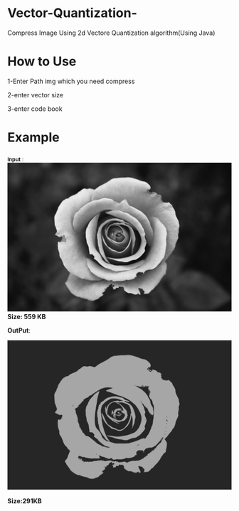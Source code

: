 # Vector-Quantization-
Compress Image Using 2d Vectore Quantization algorithm(Using Java)

# How to Use

  1-Enter Path img which you need compress 
  
  2-enter vector size
  
  3-enter code book

# Example

 <sub> **Input** : </sub>
![](1.jpg)
**Size: 559 KB**

**OutPut**:

![](Compressed.jpg)

**Size:291KB**
